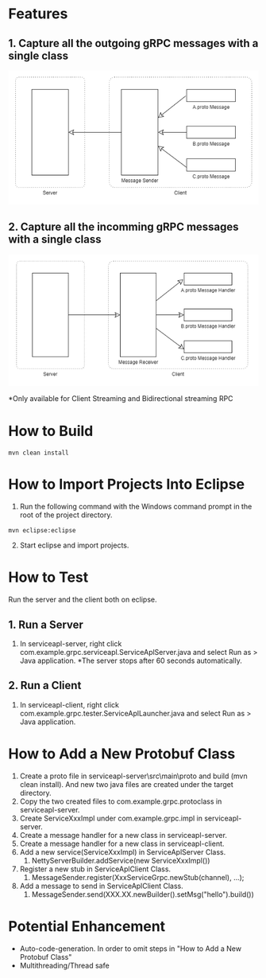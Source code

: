 # Features

## 1. Capture all the outgoing gRPC messages with a single class
![alt](https://github.com/tanoshim/grpc-message-facade/blob/master/pic/grpc-message-facade%20-%20out.png)

## 2. Capture all the incomming gRPC messages with a single class
![alt](https://github.com/tanoshim/grpc-message-facade/blob/master/pic/grpc-message-facade%20-%20in.png)

*Only available for Client Streaming and Bidirectional streaming RPC

# How to Build
```
mvn clean install
```
# How to Import Projects Into Eclipse
1. Run the following command with the Windows command prompt in the root of the project directory.
```
mvn eclipse:eclipse
```
2. Start eclipse and import projects.


# How to Test
Run the server and the client both on eclipse.
## 1. Run a Server
1. In serviceapl-server, right click com.example.grpc.serviceapl.ServiceAplServer.java and select Run as > Java application.
*The server stops after 60 seconds automatically.
## 2. Run a Client
1. In serviceapl-client, right click com.example.grpc.tester.ServiceAplLauncher.java and select Run as > Java application.


# How to Add a New Protobuf Class
1. Create a proto file in serviceapl-server\src\main\proto and build (mvn clean install). And new two java files are created under the target directory.
1. Copy the two created files to com.example.grpc.protoclass in serviceapl-server.
1. Create ServiceXxxImpl under com.example.grpc.impl in serviceapl-server.
1. Create a message handler for a new class in serviceapl-server.
1. Create a message handler for a new class in serviceapl-client.
1. Add a new service(ServiceXxxImpl) in ServiceAplServer Class.
	1. NettyServerBuilder.addService(new ServiceXxxImpl())
1. Register a new stub in ServiceAplClient Class.
	1. MessageSender.register(XxxServiceGrpc.newStub(channel), ...);
1. Add a message to send in ServiceAplClient Class.
	1. MessageSender.send(XXX.XX.newBuilder().setMsg("hello").build())

# Potential Enhancement
- Auto-code-generation.
In order to omit steps in "How to Add a New Protobuf Class"
- Multithreading/Thread safe
